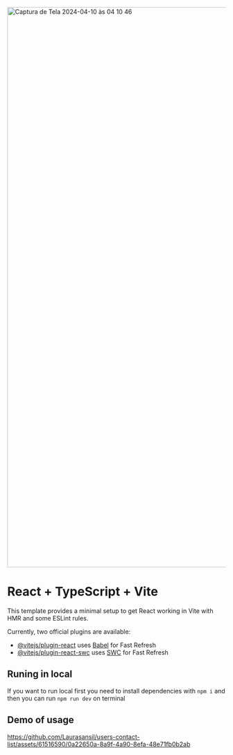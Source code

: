 

<img width="1294" alt="Captura de Tela 2024-04-10 às 04 10 46" src="https://github.com/Laurasansil/users-contact-list/assets/61516590/3c8d0b2e-b69d-4064-98a7-793a6105c2f0">

# React + TypeScript + Vite

This template provides a minimal setup to get React working in Vite with HMR and some ESLint rules.

Currently, two official plugins are available:

- [@vitejs/plugin-react](https://github.com/vitejs/vite-plugin-react/blob/main/packages/plugin-react/README.md) uses [Babel](https://babeljs.io/) for Fast Refresh
- [@vitejs/plugin-react-swc](https://github.com/vitejs/vite-plugin-react-swc) uses [SWC](https://swc.rs/) for Fast Refresh


## Runing in local

If you want to run local  first you need to install dependencies with `npm i` and then you can run `npm run dev` on terminal

## Demo of usage

https://github.com/Laurasansil/users-contact-list/assets/61516590/0a22650a-8a9f-4a90-8efa-48e71fb0b2ab


